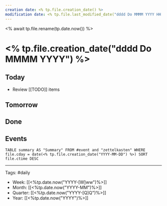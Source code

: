 ```yaml
---
creation date: <% tp.file.creation_date() %>
modification date: <% tp.file.last_modified_date("dddd Do MMMM YYYY HH:mm:ss") %>
---
```

<% await tp.file.rename(tp.date.now()) %>
# <% tp.file.creation_date("dddd Do MMMM YYYY") %>
## Today
- Review [[TODO]] items

## Tomorrow

## Done

## Events

```dataview
TABLE summary AS "Summary" FROM #event and "zettelkasten" WHERE file.cday = date(<% tp.file.creation_date("YYYY-MM-DD") %>) SORT file.ctime DESC
```

---
Tags: #daily 
- Week: [[<%tp.date.now("YYYY-[W]ww")%>]] 
- Month: [[<%tp.date.now("YYYY-MM")%>]] 
- Quarter: [[<%tp.date.now("YYYY-[Q]Q")%>]] 
- Year:  [[<%tp.date.now("YYYY")%>]] 